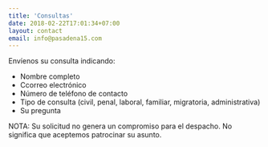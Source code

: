 ```yaml
---
title: 'Consultas'
date: 2018-02-22T17:01:34+07:00
layout: contact
email: info@pasadena15.com
---
```


Envíenos su consulta indicando:

- Nombre completo
- Ccorreo electrónico
- Número de teléfono de contacto
- Tipo de consulta (civil, penal, laboral, familiar, migratoria, administrativa)
- Su pregunta

NOTA: Su solicitud no genera un compromiso para el despacho. No significa que aceptemos patrocinar su asunto.
